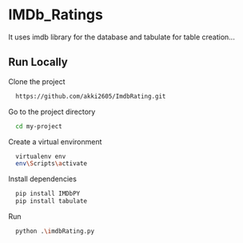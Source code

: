 
# IMDb_Ratings
It uses imdb library for the database and tabulate for table creation...


## Run Locally

Clone the project

```bash
  https://github.com/akki2605/ImdbRating.git
```

Go to the project directory

```bash
  cd my-project
```
Create a virtual environment
```bash
  virtualenv env
  env\Scripts\activate 
```

Install dependencies

```bash
  pip install IMDbPY
  pip install tabulate
```

Run 

```bash
  python .\imdbRating.py
```

